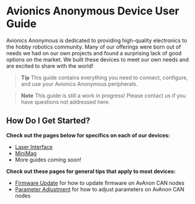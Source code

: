 # Avionics Anonymous Device User Guide

Avionics Anonymous is dedicated to providing high-quality electronics to the hobby robotics community. Many of our offerings were born out of needs we had on our own projects and found a surprising lack of good options on the market. We built these devices to meet our own needs and are excited to share with the world!

> **Tip** This guide contains everything you need to connect, configure, and use your Avionics Anonymous peripherals.

<span></span>

> **Note** This guide is still a work in progress! Please contact us if you have questions not addressed here.

## How Do I Get Started?

**Check out the pages below for specifics on each of our devices:**

- [Laser Interface](devices/laser_interface.md) 
- [MiniMag](devices/minimag.md)
- More guides coming soon!
<!-- - [GNSSMag](devices/GNSSMag.md) -->
<!-- - [microADC](devices/microADC.md) -->

**Check out these pages for general tips that apply to most devices:**

- [Firmware Update](general/firmware_update.md) for how to update firmware on AvAnon CAN nodes
- [Parameter Adjustment](general/parameters.md) for how to adjust parameters on AvAnon CAN nodes
